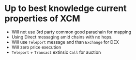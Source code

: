 # Up to best knowledge current properties of XCM

- Will not use 3rd party common good parachain for mapping
- Using Direct messaging amid chains with no hops.
- Will use `Teleport` message and than `Exchange` for DEX
- Will zero price execution
- `Teleport` + `Transact` extinsic `Call` for auction

[xcmp fromat]:https://github.com/paritytech/xcm-format/blob/master/README.md
[xcmp why]: https://medium.com/polkadot-network/xcm-the-cross-consensus-message-format-3b77b1373392
[1]: https://wiki.polkadot.network/docs/learn-bridges
[2]: https://wiki.polkadot.network/docs/learn-parachains
[3]: https://github.com/paritytech/substrate-subxt
[4]: https://polkadot.network/Polkadot-lightpaper.pdf
[5]: https://wiki.polkadot.network/docs/learn-crosschain
[6]: https://medium.com/polkadot-network/xcm-the-cross-consensus-message-format-3b77b1373392
[7]: https://research.web3.foundation/en/latest/polkadot/XCMP/index.html
[8]: https://medium.com/oak-blockchain/tutorial-polkadot-cross-chain-message-passing-xcmp-demo-with-ping-pallet-f53397158ab4
